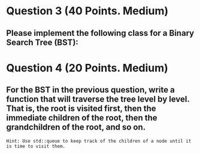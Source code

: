 # Question 3 (40 Points. Medium)

## Please implement the following class for a Binary Search Tree (BST):

# Question 4 (20 Points. Medium)

## For the BST in the previous question, write a function that will traverse the tree level by level. That is, the root is visited first, then the immediate children of the root, then the grandchildren of the root, and so on.
    Hint: Use std::queue to keep track of the children of a node until it is time to visit them.